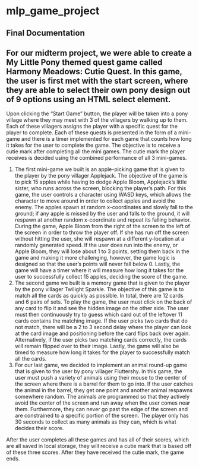 # mlp_game_project

## Final Documentation

For our midterm project, we were able to create a My Little Pony themed quest game called Harmony Meadows: Cutie Quest. In this game, the user is first met with the start screen, where they are able to select their own pony design out of 9 options using an HTML select element. 
-
Upon clicking the “Start Game” button, the player will be taken into a pony village where they may meet with 3 of the villagers by walking up to them. Each of these villagers assigns the player with a specific quest for the player to complete. Each of these quests is presented in the form of a mini-game and there is a timer implemented for each game that counts how long it takes for the user to complete the game. The objective is to receive a cutie mark after completing all the mini games. The cutie mark the player receives is decided using the combined performance of all 3 mini-games. 
1. The first mini-game we built is an apple-picking game that is given to the player by the pony villager Applejack. The objective of the game is to pick 15 apples while having to dodge Apple Bloom, Applejack’s little sister, who runs across the screen, blocking the player’s path. For this game, the user controls a character using WASD keys, which allows the character to move around in order to collect apples and avoid the enemy. The apples spawn at random x-coordinates and slowly fall to the ground; if any apple is missed by the user and falls to the ground, it will respawn at another random x-coordinate and repeat its falling behavior. During the game, Apple Bloom from the right of the screen to the left of the screen in order to throw the player off. If she has run off the screen without hitting the user, she will respawn at a different y-location at a randomly generated speed. If the user does run into the enemy, or Apple Bloom, they will lose about 1 to 3 points, setting them back in the game and making it more challenging, however, the game logic is designed so that the user’s points will never fall below 0. Lastly, the game will have a timer where it will measure how long it takes for the user to successfully collect 15 apples, deciding the score of the game.
2. The second game we built is a memory game that is given to the player by the pony villager Twilight Sparkle. The objective of this game is to match all the cards as quickly as possible. In total, there are 12 cards and 6 pairs of sets. To play the game, the user must click on the back of any card to flip it and see the hidden image on the other side. The user must then continuously try to guess which card out of the leftover 11 cards contains the matching image. If the user picks two cards that do not match, there will be a 2 to 3 second delay where the player can look at the card image and positioning before the card flips back over again. Alternatively, if the user picks two matching cards correctly, the cards will remain flipped over to their image. Lastly, the game will also be timed to measure how long it takes for the player to successfully match all the cards.
3. For our last game, we decided to implement an animal round-up game that is given to the user by pony villager Fluttershy. In this game, the user must push a variety of animals using their mouse to the center of the screen where there is a barrel for them to go into. If the user catches the animal in the barrel, they get one point and another animal respawns somewhere random. The animals are programmed so that they actively avoid the center of the screen and run away when the user comes near them. Furthermore, they can never go past the edge of the screen and are constrained to a specific portion of the screen. The player only has 30 seconds to collect as many animals as they can, which is what decides their score.


After the user completes all these games and has all of their scores, which are all saved in local storage, they will receive a cutie mark that is based off of these three scores. After they have received the cutie mark, the game ends. 
